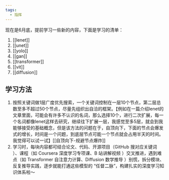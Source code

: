```yaml
---
tags:
  - 指挥
---
```

现在是6月底，提前学习一些新的内容，下面是学习的清单：

1. [[lenet]]
2. [[unet]]
3. [[yolo]]
4. [[gan]]
5. [[transformer]]
6. [[vit]]
7. [[diffusion]]

## 学习方法

1. 按照关键词做1层广度优先搜索，一个关键词控制在一层10个节点，第二层总数至多不超过50个节点，尽量先组织出自洽的框架。【例如在一篇介绍lenet的文章里面，可能会有许多不认识的名词，那么选择10个，进行二次扩展，每一个名词都像lenet这样去研究，继续往下扩展一层，我感觉至多5层，就会到我能够接受的基础概念，但是该方法的问题在于，自顶向下，下面的节点会爆发式的增长，时间是一个问题，到底层节点可能一个节点就会占用半天的时间。我觉得可以试一试】[[自顶向下-规避节点爆炸]]
2. 学习时，每块内容都可结合论文、代码、开源项目（GitHub 搜对应关键词 ）、课程（如 Coursera 深度学习专项课、B 站讲解视频 ）交叉推进，遇到难点（如 Transformer 自注意力计算、Diffusion 数学推导 ）别慌，拆分模块、反复推导实践，逐步就能打通这些模型的 “任督二脉”，构建扎实的深度学习知识体系啦～